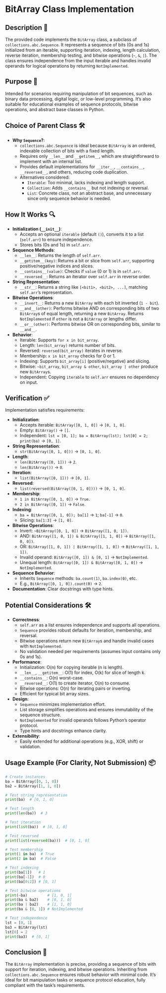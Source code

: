 # BitArray Class Implementation

## Description 📝

The provided code implements the `BitArray` class, a subclass of `collections.abc.Sequence`.
It represents a sequence of bits (0s and 1s) initialized from an iterable, supporting iteration, indexing, length calculation, reverse iteration, membership testing, and bitwise operations (`~`, `&`, `|`).
The class ensures independence from the input iterable and handles invalid operands for logical operations by returning `NotImplemented`.

## Purpose 🎯

Intended for scenarios requiring manipulation of bit sequences, such as binary data processing, digital logic, or low-level programming.
It’s also suitable for educational examples of sequence protocols, bitwise operations, and abstract base classes in Python.

## Choice of Parent Class 🛠️

-   **Why `Sequence`?**:
    -   `collections.abc.Sequence` is ideal because `BitArray` is an ordered, indexable collection of bits with a fixed length.
    -   Requires only `__len__` and `__getitem__`, which are straightforward to implement with an internal list.
    -   Provides default implementations for `__iter__`, `__contains__`, `__reversed__`, and others, reducing code duplication.
    -   Alternatives considered:
        -   `Iterable`: Too minimal, lacks indexing and length support.
        -   `Collection`: Adds `__contains__` but not indexing or reversal.
        -   `List`: Concrete class, not an abstract base, and unnecessary since only sequence behavior is needed.

## How It Works 🔍

-   **Initialization (`__init__`)**:
    -   Accepts an optional `iterable` (default `()`), converts it to a list (`self.arr`) to ensure independence.
    -   Stores bits (0s and 1s) in `self.arr`.
-   **Sequence Methods**:
    -   `__len__`: Returns the length of `self.arr`.
    -   `__getitem__(key)`: Returns a bit or slice from `self.arr`, supporting positive/negative indices and slices.
    -   `__contains__(value)`: Checks if `value` (0 or 1) is in `self.arr`.
    -   `__reversed__`: Returns an iterator over `self.arr` in reverse order.
-   **String Representation**:
    -   `__str__`: Returns a string like `[<bit1>, <bit2>, ...]`, matching `self.arr`’s representation.
-   **Bitwise Operations**:
    -   `__invert__`: Returns a new `BitArray` with each bit inverted (`1 - bit`).
    -   `__and__(other)`: Performs bitwise AND on corresponding bits of two `BitArray`s of equal length, returning a new `BitArray`. Returns `NotImplemented` if `other` is not a `BitArray` or lengths differ.
    -   `__or__(other)`: Performs bitwise OR on corresponding bits, similar to `__and__`.
-   **Behavior**:
    -   Iterable: Supports `for x in bit_array`.
    -   Length: `len(bit_array)` returns number of bits.
    -   Reversed: `reversed(bit_array)` iterates in reverse.
    -   Membership: `x in bit_array` checks for 0 or 1.
    -   Indexing: Supports `bit_array[i]` (positive/negative) and slicing.
    -   Bitwise: `~bit_array`, `bit_array & other`, `bit_array | other` produce new `BitArray`s.
    -   Independent: Copying `iterable` to `self.arr` ensures no dependency on input.

## Verification ✅

Implementation satisfies requirements:

-   **Initialization**:
    -   Accepts iterable: `BitArray([0, 1, 0])` → `[0, 1, 0]`.
    -   Empty: `BitArray()` → `[]`.
    -   Independent: `lst = [0, 1]; ba = BitArray(lst); lst[0] = 2; print(ba)` → `[0, 1]`.
-   **String Representation**:
    -   `str(BitArray([0, 1, 0]))` → `[0, 1, 0]`.
-   **Length**:
    -   `len(BitArray([0, 1]))` → `2`.
    -   `len(BitArray())` → `0`.
-   **Iteration**:
    -   `list(BitArray([0, 1]))` → `[0, 1]`.
-   **Reversed**:
    -   `list(reversed(BitArray([0, 1, 0])))` → `[0, 1, 0]`.
-   **Membership**:
    -   `1 in BitArray([0, 1, 0])` → `True`.
    -   `2 in BitArray([0, 1])` → `False`.
-   **Indexing**:
    -   `ba = BitArray([0, 1, 0]); ba[1]` → `1`; `ba[-1]` → `0`.
    -   Slicing: `ba[1:3]` → `[1, 0]`.
-   **Bitwise Operations**:
    -   Invert: `~BitArray([0, 1, 0])` → `BitArray([1, 0, 1])`.
    -   AND: `BitArray([1, 0, 1]) & BitArray([1, 1, 0])` → `BitArray([1, 0, 0])`.
    -   OR: `BitArray([1, 0, 1]) | BitArray([1, 1, 0])` → `BitArray([1, 1, 1])`.
    -   Invalid operand: `BitArray([0, 1]) & [0, 1]` → `NotImplemented`.
    -   Unequal length: `BitArray([0, 1]) & BitArray([0, 1, 0])` → `NotImplemented`.
-   **Sequence Behavior**:
    -   Inherits `Sequence` methods: `ba.count(1)`, `ba.index(0)`, etc.
    -   E.g., `BitArray([0, 1, 0]).count(0)` → `2`.
-   **Documentation**: Clear docstrings with type hints.

## Potential Considerations 🛠️

-   **Correctness**:
    -   `self.arr` as a list ensures independence and supports all operations.
    -   `Sequence` provides robust defaults for iteration, membership, and reversal.
    -   Bitwise operations return new `BitArray`s and handle invalid cases with `NotImplemented`.
    -   No validation needed per requirements (assumes input contains only 0s and 1s).
-   **Performance**:
    -   Initialization: O(n) for copying iterable (n is length).
    -   `__len__`, `__getitem__`: O(1) for index, O(k) for slice of length k.
    -   `__contains__`: O(n) worst-case.
    -   `__reversed__`: O(1) to create iterator, O(n) to consume.
    -   Bitwise operations: O(n) for iterating pairs or inverting.
    -   Efficient for typical bit array sizes.
-   **Design**:
    -   `Sequence` minimizes implementation effort.
    -   List storage simplifies operations and ensures immutability of the sequence structure.
    -   `NotImplemented` for invalid operands follows Python’s operator protocol.
    -   Type hints and docstrings enhance clarity.
-   **Extensibility**:
    -   Easily extended for additional operations (e.g., XOR, shift) or validation.

## Usage Example (For Clarity, Not Submission) 📦

```python
# Create instances
ba = BitArray([0, 1, 0])
ba2 = BitArray([1, 1, 0])

# Test string representation
print(ba)  # [0, 1, 0]

# Test length
print(len(ba))  # 3

# Test iteration
print(list(ba))  # [0, 1, 0]

# Test reversed
print(list(reversed(ba)))  # [0, 1, 0]

# Test membership
print(1 in ba)  # True
print(2 in ba)  # False

# Test indexing
print(ba[1])   # 1
print(ba[-1])  # 0
print(ba[0:2]) # [0, 1]

# Test bitwise operations
print(~ba)         # [1, 0, 1]
print(ba & ba2)    # [0, 1, 0]
print(ba | ba2)    # [1, 1, 0]
print(ba & [0, 1]) # NotImplemented

# Test independence
lst = [0, 1]
ba3 = BitArray(lst)
lst[0] = 2
print(ba3)  # [0, 1]
```

## Conclusion 🚀

The `BitArray` implementation is precise, providing a sequence of bits with support for iteration, indexing, and bitwise operations.
Inheriting from `collections.abc.Sequence` ensures robust behavior with minimal code.
It’s ideal for bit manipulation tasks or sequence protocol education, fully compliant with the task’s requirements.

